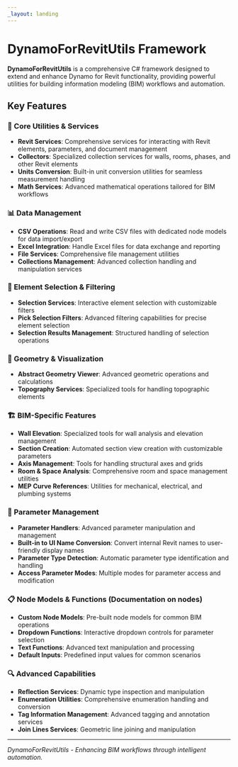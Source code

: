 ```yaml
---
_layout: landing
---
```


# DynamoForRevitUtils Framework

**DynamoForRevitUtils** is a comprehensive C# framework designed to extend and enhance Dynamo for Revit functionality, 
providing powerful utilities for building information modeling (BIM) workflows and automation.

## Key Features

### 🔧 Core Utilities & Services
- **Revit Services**: Comprehensive services for interacting with Revit elements, parameters, and document management
- **Collectors**: Specialized collection services for walls, rooms, phases, and other Revit elements
- **Units Conversion**: Built-in unit conversion utilities for seamless measurement handling
- **Math Services**: Advanced mathematical operations tailored for BIM workflows

### 📊 Data Management
- **CSV Operations**: Read and write CSV files with dedicated node models for data import/export
- **Excel Integration**: Handle Excel files for data exchange and reporting
- **File Services**: Comprehensive file management utilities
- **Collections Management**: Advanced collection handling and manipulation services

### 🎯 Element Selection & Filtering
- **Selection Services**: Interactive element selection with customizable filters
- **Pick Selection Filters**: Advanced filtering capabilities for precise element selection
- **Selection Results Management**: Structured handling of selection operations

### 📐 Geometry & Visualization
- **Abstract Geometry Viewer**: Advanced geometric operations and calculations
- **Topography Services**: Specialized tools for handling topographic elements

### 🏗️ BIM-Specific Features
- **Wall Elevation**: Specialized tools for wall analysis and elevation management
- **Section Creation**: Automated section view creation with customizable parameters
- **Axis Management**: Tools for handling structural axes and grids
- **Room & Space Analysis**: Comprehensive room and space management utilities
- **MEP Curve References**: Utilities for mechanical, electrical, and plumbing systems

### 🔄 Parameter Management
- **Parameter Handlers**: Advanced parameter manipulation and management
- **Built-in to UI Name Conversion**: Convert internal Revit names to user-friendly display names
- **Parameter Type Detection**: Automatic parameter type identification and handling
- **Access Parameter Modes**: Multiple modes for parameter access and modification

### 📋 Node Models & Functions (Documentation on nodes)
- **Custom Node Models**: Pre-built node models for common BIM operations
- **Dropdown Functions**: Interactive dropdown controls for parameter selection
- **Text Functions**: Advanced text manipulation and processing
- **Default Inputs**: Predefined input values for common scenarios

### 🔍 Advanced Capabilities
- **Reflection Services**: Dynamic type inspection and manipulation
- **Enumeration Utilities**: Comprehensive enumeration handling and conversion
- **Tag Information Management**: Advanced tagging and annotation services
- **Join Lines Services**: Geometric line joining and manipulation

---

*DynamoForRevitUtils - Enhancing BIM workflows through intelligent automation.*